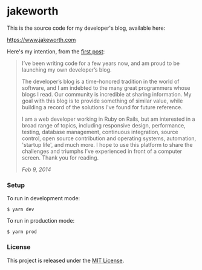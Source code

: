 # jakeworth

This is the source code for my developer's blog, available here:

https://www.jakeworth.com

Here's my intention, from the [first post](http://www.jakeworth.com/hello-world):

> I’ve been writing code for a few years now, and am proud to be launching my own
> developer’s blog.
>
> The developer’s blog is a time-honored tradition in the world of software, and
> I am indebted to the many great programmers whose blogs I read.  Our community
> is incredible at sharing information.  My goal with this blog is to provide
> something of similar value, while building a record of the solutions I've found
> for future reference.
>
> I am a web developer working in Ruby on Rails, but am interested in a broad
> range of topics, including responsive design, performance, testing, database
> management, continuous integration, source control, open source contribution
> and operating systems, automation, 'startup life', and much more.  I hope to
> use this platform to share the challenges and triumphs I’ve experienced in
> front of a computer screen.  Thank you for reading.
>
> *Feb 9, 2014*

### Setup

To run in development mode:

```
$ yarn dev
```

To run in production mode:

```
$ yarn prod
```

### License

This project is released under the [MIT License](http://www.opensource.org/licenses/MIT).
